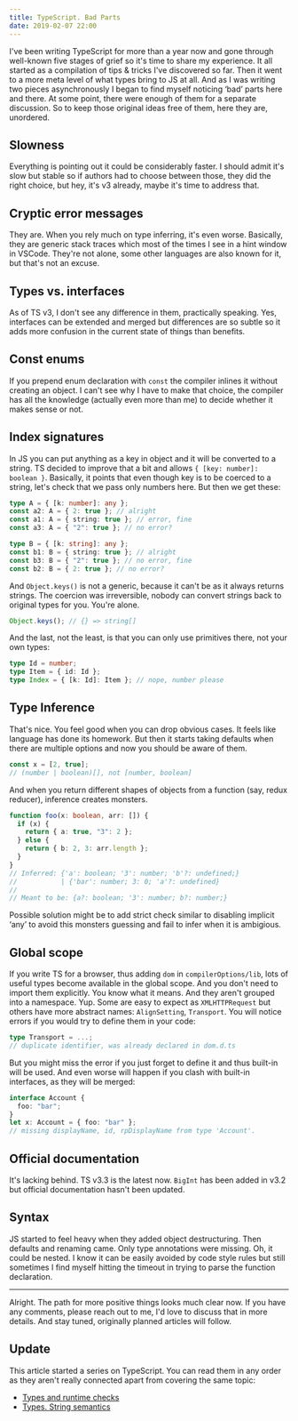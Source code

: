 ```yaml
---
title: TypeScript. Bad Parts
date: 2019-02-07 22:00
---
```


I've been writing TypeScript for more than a year now and gone through well-known five stages of grief so it's time to share my experience. It all started as a compilation of tips & tricks I've discovered so far. Then it went to a more meta level of what types bring to JS at all. And as I was writing two pieces asynchronously I began to find myself noticing ‘bad’ parts here and there. At some point, there were enough of them for a separate discussion. So to keep those original ideas free of them, here they are, unordered.

## Slowness

Everything is pointing out it could be considerably faster. I should admit it's slow but stable so if authors had to choose between those, they did the right choice, but hey, it's v3 already, maybe it's time to address that.

## Cryptic error messages

They are. When you rely much on type inferring, it's even worse. Basically, they are generic stack traces which most of the times I see in a hint window in VSCode. They're not alone, some other languages are also known for it, but that's not an excuse.

## Types vs. interfaces

As of TS v3, I don't see any difference in them, practically speaking. Yes, interfaces can be extended and merged but differences are so subtle so it adds more confusion in the current state of things than benefits.

## Const enums

If you prepend enum declaration with `const` the compiler inlines it without creating an object. I can't see why I have to make that choice, the compiler has all the knowledge (actually even more than me) to decide whether it makes sense or not.

## Index signatures

In JS you can put anything as a key in object and it will be converted to a string. TS decided to improve that a bit and allows `{ [key: number]: boolean }`. Basically, it points that even though key is to be coerced to a string, let's check that we pass only numbers here. But then we get these:

```typescript
type A = { [k: number]: any };
const a2: A = { 2: true }; // alright
const a1: A = { string: true }; // error, fine
const a3: A = { "2": true }; // no error?

type B = { [k: string]: any };
const b1: B = { string: true }; // alright
const b3: B = { "2": true }; // no error, fine
const b2: B = { 2: true }; // no error?
```

And `Object.keys()` is not a generic, because it can't be as it always returns strings. The coercion was irreversible, nobody can convert strings back to original types for you. You're alone.

```typescript
Object.keys(); // {} => string[]
```

And the last, not the least, is that you can only use primitives there, not your own types:

```typescript
type Id = number;
type Item = { id: Id };
type Index = { [k: Id]: Item }; // nope, number please
```

## Type Inference

That's nice. You feel good when you can drop obvious cases. It feels like language has done its homework. But then it starts taking defaults when there are multiple options and now you should be aware of them.

```typescript
const x = [2, true];
// (number | boolean)[], not [number, boolean]
```

And when you return different shapes of objects from a function (say, redux reducer), inference creates monsters.

```typescript
function foo(x: boolean, arr: []) {
  if (x) {
    return { a: true, "3": 2 };
  } else {
    return { b: 2, 3: arr.length };
  }
}
// Inferred: {'a': boolean; '3': number; 'b'?: undefined;}
//           | {'bar': number; 3: 0; 'a'?: undefined}
//
// Meant to be: {a?: boolean; '3': number; b?: number;}
```

Possible solution might be to add strict check similar to disabling implicit ‘any’ to avoid this monsters guessing and fail to infer when it is ambigious.

## Global scope

If you write TS for a browser, thus adding `dom` in `compilerOptions/lib`, lots of useful types become available in the global scope. And you don't need to import them explicitly. You know what it means. And they aren't grouped into a namespace. Yup.
Some are easy to expect as `XMLHTTPRequest` but others have more abstract names: `AlignSetting`, `Transport`. You will notice errors if you would try to define them in your code:

```typescript
type Transport = ...;
// duplicate identifier, was already declared in dom.d.ts
```

But you might miss the error if you just forget to define it and thus built-in will be used. And even worse will happen if you clash with built-in interfaces, as they will be merged:

```typescript
interface Account {
  foo: "bar";
}
let x: Account = { foo: "bar" };
// missing displayName, id, rpDisplayName from type 'Account'.
```

## Official documentation

It's lacking behind. TS v3.3 is the latest now. `BigInt` has been added in v3.2 but official documentation hasn't been updated.

## Syntax

JS started to feel heavy when they added object destructuring. Then defaults and renaming came. Only type annotations were missing. Oh, it could be nested. I know it can be easily avoided by code style rules but still sometimes I find myself hitting the timeout in trying to parse the function declaration.

---

Alright. The path for more positive things looks much clear now. If you have any comments, please reach out to me, I'd love to discuss that in more details. And stay tuned, originally planned articles will follow.

## Update

This article started a series on TypeScript. You can read them in any order as they aren't really connected apart from covering the same topic:

- [Types and runtime checks](types_runtime_checks.html)
- [Types. String semantics](types_string_semantics.html)
